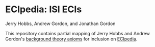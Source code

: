 # ECIpedia: ISI ECIs
Jerry Hobbs, Andrew Gordon, and Jonathan Gordon

This repository contains partial mapping of Jerry Hobbs and Andrew
Gordon's [background theory axioms](https://www.isi.edu/~hobbs/csk.html)
for inclusion on [ECIpedia](https://ecipedia.sift.net/eci-web/).
